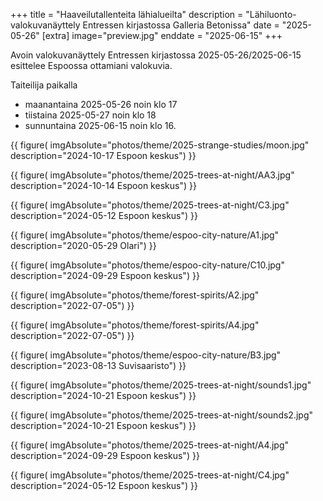 +++
title = "Haaveilutallenteita lähialueilta"
description = "Lähiluonto-valokuvanäyttely Entressen kirjastossa Galleria Betonissa"
date = "2025-05-26"
[extra]
image="preview.jpg"
enddate = "2025-06-15"
+++

Avoin valokuvanäyttely Entressen kirjastossa 2025-05-26/2025-06-15 esittelee Espoossa ottamiani valokuvia.

Taiteilija paikalla

- maanantaina 2025-05-26 noin klo 17
- tiistaina 2025-05-27 noin klo 18
- sunnuntaina 2025-06-15 noin klo 16.

{{
    figure(
        imgAbsolute="photos/theme/2025-strange-studies/moon.jpg"
        description="2024-10-17 Espoon keskus")
}}

{{
    figure(
        imgAbsolute="photos/theme/2025-trees-at-night/AA3.jpg"
        description="2024-10-14 Espoon keskus")
}}

{{
    figure(
        imgAbsolute="photos/theme/2025-trees-at-night/C3.jpg"
        description="2024-05-12 Espoon keskus")
}}

{{
    figure(
        imgAbsolute="photos/theme/espoo-city-nature/A1.jpg"
        description="2020-05-29 Olari")
}}

{{
    figure(
        imgAbsolute="photos/theme/espoo-city-nature/C10.jpg"
        description="2024-09-29 Espoon keskus")
}}

{{
    figure(
        imgAbsolute="photos/theme/forest-spirits/A2.jpg"
        description="2022-07-05")
}}

{{
    figure(
        imgAbsolute="photos/theme/forest-spirits/A4.jpg"
        description="2022-07-05")
}}

{{
    figure(
        imgAbsolute="photos/theme/espoo-city-nature/B3.jpg"
        description="2023-08-13 Suvisaaristo")
}}

{{
    figure(
        imgAbsolute="photos/theme/2025-trees-at-night/sounds1.jpg"
        description="2024-10-21 Espoon keskus")
}}

{{
    figure(
        imgAbsolute="photos/theme/2025-trees-at-night/sounds2.jpg"
        description="2024-10-21 Espoon keskus")
}}

{{
    figure(
        imgAbsolute="photos/theme/2025-trees-at-night/A4.jpg"
        description="2024-09-29 Espoon keskus")
}}

{{
    figure(
        imgAbsolute="photos/theme/2025-trees-at-night/C4.jpg"
        description="2024-05-12 Espoon keskus")
}}
